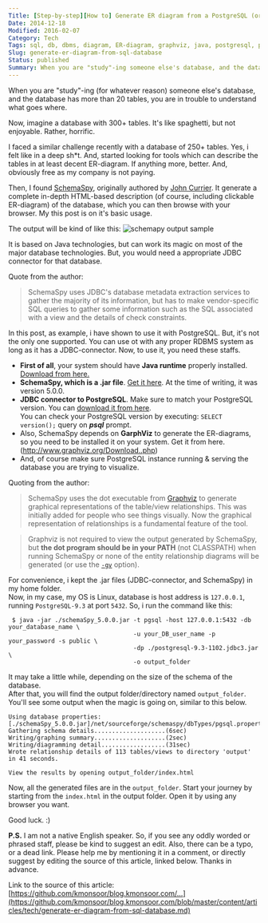 ```yaml
---
Title: [Step-by-step][How to] Generate ER diagram from a PostgreSQL (or any) database
Date: 2014-12-18
Modified: 2016-02-07
Category: Tech
Tags: sql, db, dbms, diagram, ER-diagram, graphviz, java, postgresql, programming, rdbms, schema, schemaspy, visualization
Slug: generate-er-diagram-from-sql-database
Status: published
Summary: When you are "study"-ing someone else's database, and the database has more than 20 tables, you are in trouble to understand what goes where. Now, imagine a database with 300+ tables. It's like spaghetti, but not enjoyable. Rather, horrific.
---
```


When you are "study"-ing (for whatever reason) someone else's database, and the database has more than 20 tables, you are in trouble to understand what goes where.
 
Now, imagine a database with 300+ tables. It's like spaghetti, but not enjoyable. Rather, horrific.
 
I faced a similar challenge recently with a database of 250+ tables. Yes, i felt like in a deep sh\*t. And, started looking for tools which can describe the tables in at least decent ER-diagram. If anything more, better. And, obviously free as my company is not paying. 

Then, I found [SchemaSpy](http://schemaspy.sourceforge.net/), originally authored by [John Currier](https://sites.google.com/site/johncurrier/). It generate a complete in-depth HTML-based description (of course, including clickable ER-diagram) of the database, which you can then browse with your browser. My this post is on it's basic usage.

The output will be kind of like this:
![schemapy output sample](https://googledrive.com/host/0B_IybRcQsDwaTGduUi1jR3h6aDQ/blog/schemapy_sample.png)

It is based on Java technologies, but can work its magic on most of the major database technologies. But, you would need a appropriate JDBC connector for that database. 
  
Quote from the author:

> SchemaSpy uses JDBC's database metadata extraction services to gather the majority of its information, but has to make vendor-specific SQL queries to gather some information such as the SQL associated with a view and the details of check constraints.
 

 In this post, as example, i have shown to use it with PostgreSQL. But, it's not the only one supported. You can use ot with any proper RDBMS system as long as it has a JDBC-connector. 
 Now, to use it, you need these staffs.

 *  **First of all**, your system should have **Java runtime** properly installed. [Download from here.](http://java.com/en/download/manual.jsp)
 *  **SchemaSpy, which is a .jar file**. [Get it here](http://sourceforge.net/projects/schemaspy/files/). 
    At the time of writing, it was version 5.0.0.
 *  **JDBC connector to PostgreSQL**. Make sure to match your PostgreSQL version. You can [download it from here](http://jdbc.postgresql.org/download.html).  
    You can check your PostgreSQL version by executing: `SELECT version();` query on ***psql*** prompt.
 *  Also, SchemaSpy depends on **GarphViz** to generate the ER-diagrams, so you need to be installed it on your system. Get it from here.(http://www.graphviz.org/Download..php)
 *  And, of course make sure PostgreSQL instance running & serving the database you are trying to visualize.
  
  
Quoting from the author:

> SchemaSpy uses the dot executable from [Graphviz](http://www.graphviz.org/) to generate graphical  representations of the table/view relationships. This was initially added for people who see things visually. Now the graphical representation of relationships is a fundamental feature of the tool.  

> Graphviz is not required to view the output generated by SchemaSpy, but **the dot program should be in your PATH** (not CLASSPATH) when  running SchemaSpy or none of the entity relationship diagrams will be generated (or use the [`-gv`](http://schemaspy.sourceforge.net/#gvparam) option).
  
  
For convenience, i kept the .jar files (JDBC-connector, and SchemaSpy) in my home folder.  
Now, in my case, my OS is Linux, database is host address is `127.0.0.1`, running `PostgreSQL-9.3` at port `5432`. 
So, i run the command like this:
 
```
 $ java -jar ./schemaSpy_5.0.0.jar -t pgsql -host 127.0.0.1:5432 -db your_database_name \
                                   -u your_DB_user_name -p your_password -s public \
                                   -dp ./postgresql-9.3-1102.jdbc3.jar \
                                   -o output_folder
```

It may take a little while, depending on the size of the schema of the database.  
After that, you will find the output folder/directory named `output_folder`.  
You'll see some output when the magic is going on, similar to this below.

``` 
Using database properties: [./schemaSpy_5.0.0.jar]/net/sourceforge/schemaspy/dbTypes/pgsql.properties 
Gathering schema details....................(6sec) 
Writing/graphing summary....................(2sec) 
Writing/diagramming detail..................(31sec) 
Wrote relationship details of 113 tables/views to directory 'output' in 41 seconds. 
  
View the results by opening output_folder/index.html
```
Now, all the generated files are in the `output_folder`.
Start your journey by starting from the `index.html` in the output folder. Open it by using any browser you want.

Good luck. :)  

**P.S.** I am not a native English speaker. So, if you see any oddly worded or phrased staff, please be kind to suggest an edit. Also, there can be a typo, or a dead link. Please help me by mentioning it in a comment, or directly suggest by editing the source of this article, linked below. Thanks in advance.

Link to the source of this article: [https://github.com/kmonsoor/blog.kmonsoor.com/...](https://github.com/kmonsoor/blog.kmonsoor.com/blob/master/content/articles/tech/generate-er-diagram-from-sql-database.md)  
  
  
